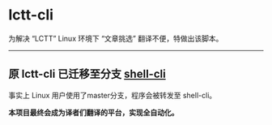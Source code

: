 # lctt-cli


为解决 “LCTT” Linux 环境下 “文章挑选” 翻译不便，特做出该脚本。

---------------

## 原 lctt-cli 已迁移至分支 [shell-cli](https://github.com/LCTT/lctt-cli/tree/shell-cli)

事实上 Linux 用户使用了master分支，程序会被转发至 shell-cli。



**本项目最终会成为译者们翻译的平台，实现全自动化。**
